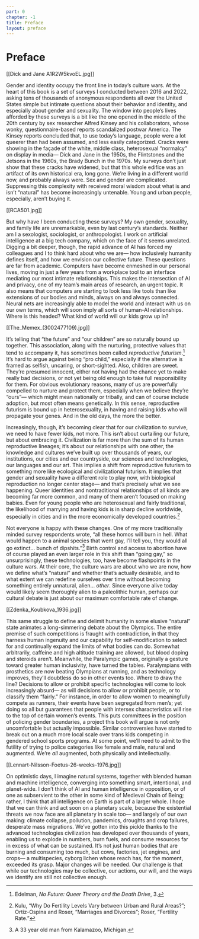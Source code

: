 ```yaml
---
part: 0
chapter: -1
title: Preface
layout: preface
---
```


Preface
==================

[[Dick and Jane A1R2W5kvoEL.jpg]]

Gender and identity occupy the front line in today’s culture wars. At the heart of this book is a set of surveys I conducted between 2016 and 2022, asking tens of thousands of anonymous respondents all over the United States simple but intimate questions about their behavior and identity, and especially about gender and sexuality. The window into people’s lives afforded by these surveys is a bit like the one opened in the middle of the 20th century by sex researcher Alfred Kinsey and his collaborators, whose wonky, questionnaire-based reports scandalized postwar America. The Kinsey reports concluded that, to use today’s language, people were a lot queerer than had been assumed, and less easily categorized. Cracks were showing in the façade of the white, middle class, heterosexual “normalcy” on display in media— Dick and Jane in the 1950s, the Flintstones and the Jetsons in the 1960s, the Brady Bunch in the 1970s. My surveys don’t just show that these cracks have widened, but that this whole edifice was an artifact of its own historical era, long gone. We’re living in a different world now, and probably always were. Sex and gender are complicated. Suppressing this complexity with received moral wisdom about what is and isn’t “natural” has become increasingly untenable. Young and urban people, especially, aren’t buying it.

[[RCA501.jpg]]

But why have *I* been conducting these surveys? My own gender, sexuality, and family life are unremarkable, even by last century’s standards. Neither am I a sexologist, sociologist, or anthropologist. I work on artificial intelligence at a big tech company, which on the face of it seems unrelated. Digging a bit deeper, though, the rapid advance of AI has forced my colleagues and I to think hard about who we are— how inclusively humanity defines itself, and how we envision our collective future. These questions are far from academic. Computers have become enmeshed in our personal lives, moving in just a few years from a workplace tool to an interface mediating our most intimate relationships. This makes the intersection of AI and privacy, one of my team’s main areas of research, an urgent topic. It also means that computers are starting to look less like tools than like extensions of our bodies and minds, always on and always connected. Neural nets are increasingly able to model the world and interact with us on our own terms, which will soon imply all sorts of human-AI relationships. Where is this headed? What kind of world will our kids grow up in?

[[The_Memex_(3002477109).jpg]]

It’s telling that “the future” and “our children” are so naturally bound up together. This association, along with the nurturing, protective values that tend to accompany it, has sometimes been called *reproductive futurism*.[^1] It’s hard to argue against being “pro child,” especially if the alternative is framed as selfish, uncaring, or short-sighted. Also, children are sweet. They’re presumed innocent, either not having had the chance yet to make really bad decisions, or not yet being old enough to take full responsibility for them. For obvious evolutionary reasons, many of us are powerfully compelled to nurture and protect them, especially when we believe they’re “ours”— which might mean nationally or tribally, and can of course include adoption, but most often means genetically. In this sense, reproductive futurism is bound up in heterosexuality, in having and raising kids who will propagate your genes. And in the old days, the more the better.

Increasingly, though, it’s becoming clear that for our civilization to survive, we need to have fewer kids, not more. This isn’t about curtailing our future, but about embracing it. Civilization is far more than the sum of its human reproductive lineages; it’s about our relationships with one other, the knowledge and cultures we’ve built up over thousands of years, our institutions, our cities and our countryside, our sciences and technologies, our languages and our art. This implies a shift from reproductive futurism to something more like ecological and civilizational futurism. It implies that gender and sexuality have a different role to play now, with biological reproduction no longer center stage— and that’s precisely what we see happening. Queer identities and nontraditional relationships of all kinds are becoming far more common, and many of them aren’t focused on making babies. Even for young people who are heterosexual and fairly traditional, the likelihood of marrying and having kids is in sharp decline worldwide, especially in cities and in the more economically developed countries.[^2]

Not everyone is happy with these changes. One of my more traditionally minded survey respondents wrote, “all these homos will burn in hell. What would happen to a animal species that went gay, I’ll tell you, they would all go extinct... bunch of dipshits.”[^3] Birth control and access to abortion have of course played an even larger role in this shift than “going gay,” so unsurprisingly, these technologies, too, have become flashpoints in the culture wars. At their core, the culture wars are about who we are now, how we define what’s “natural” and whether that’s actually desirable, and to what extent we can redefine ourselves over time without becoming something entirely *un*natural, alien... *other*. Since everyone alive today would likely seem thoroughly alien to a paleolithic human, perhaps our cultural debate is just about our maximum comfortable rate of change.

[[Zdenka_Koubkova_1936.jpg]]

This same struggle to define and delimit humanity in some elusive “natural” state animates a long-simmering debate about the Olympics. The entire premise of such competitions is fraught with contradiction, in that they harness human ingenuity and our capability for self-modification to select for and continually expand the limits of what bodies can do. Somewhat arbitrarily, caffeine and high altitude training are allowed, but blood doping and steroids aren’t. Meanwhile, the Paralympic games, originally a gesture toward greater human inclusivity, have turned the tables. Paralympians with prosthetics are now beating Olympians at running, and as technology improves, they’ll doubtless do so in other events too. Where to draw the line? Decisions to allow or prohibit specific technologies will come to look increasingly absurd— as will decisions to allow or prohibit people, or to classify them “fairly.” For instance, in order to allow women to meaningfully compete as runners, their events have been segregated from men’s; yet doing so all but guarantees that people with intersex characteristics will rise to the top of certain women’s events. This puts committees in the position of policing gender boundaries, a project this book will argue is not only uncomfortable but actually impossible. Similar controversies have started to break out on a much more local scale over trans kids competing in gendered school sports programs. At some point, we’ll need to admit to the futility of trying to police categories like female and male, natural and augmented. We’re *all* augmented, both physically and intellectually.

[[Lennart-Nilsson-Foetus-26-weeks-1976.jpg]]

On optimistic days, I imagine natural systems, together with blended human and machine intelligence, converging into something smart, intentional, and planet-wide. I don’t think of AI and human intelligence in opposition, or of one as subservient to the other in some kind of Medieval Chain of Being; rather, I think that all intelligence on Earth is part of a larger whole. I hope that we can think and act soon on a planetary scale, because the existential threats we now face are all planetary in scale too— and largely of our own making: climate collapse, pollution, pandemics, droughts and crop failures, desperate mass migrations. We’ve gotten into this pickle thanks to the advanced technologies civilization has developed over thousands of years, enabling us to explode in numbers, burn fuels, and consume resources far in excess of what can be sustained. It’s not just human bodies that are burning and consuming too much, but cows, factories, jet engines, and crops— a multispecies, cyborg lichen whose reach has, for the moment, exceeded its grasp. Major changes will be needed. Our challenge is that while our technologies may be collective, our actions, our will, and the ways we identify are still not collective enough.


[^1]: Edelman, *No Future: Queer Theory and the Death Drive*, 3.

[^2]: Kulu, “Why Do Fertility Levels Vary between Urban and Rural Areas?”; Ortiz-Ospina and Roser, “Marriages and Divorces”; Roser, “Fertility Rate.”

[^3]: A 33 year old man from Kalamazoo, Michigan.
